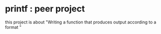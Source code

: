 # printf : peer project
this project is about "Writing a function that produces output according to a format " 
